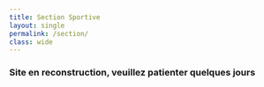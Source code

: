 ```yaml
---
title: Section Sportive
layout: single
permalink: /section/
class: wide
---
```

### Site en reconstruction, veuillez patienter quelques jours